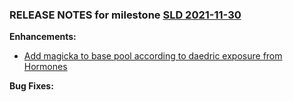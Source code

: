 ### RELEASE NOTES for milestone [SLD 2021-11-30](https://github.com/SkyrimLL/SDPlus/milestone/80?closed=1) 
**Enhancements:** 
- [Add magicka to base pool according to daedric exposure from Hormones](https://github.com/SkyrimLL/SDPlus/issues/1074)

**Bug Fixes:** 

